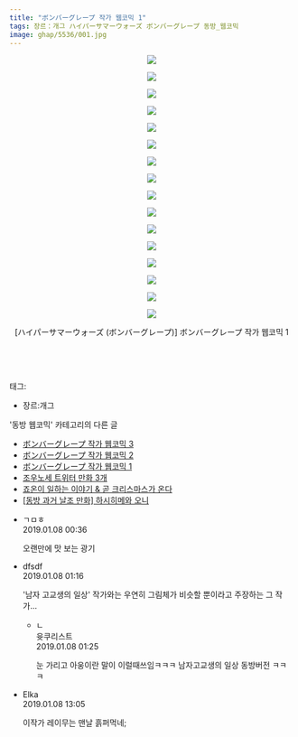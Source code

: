 ```yaml
---
title: "ボンバーグレープ 작가 웹코믹 1"
tags: 장르：개그 ハイパーサマーウォーズ ボンバーグレープ 동방_웹코믹
image: ghap/5536/001.jpg
---
```

<div class="article">
<p style="text-align: center; clear: none; float: none;"><img src="{{ site.nasurl }}/ghap/5536/001.jpg"/></p>
<p style="text-align: center; clear: none; float: none;"><img src="{{ site.nasurl }}/ghap/5536/002.jpg"/></p>
<p style="text-align: center; clear: none; float: none;"><img src="{{ site.nasurl }}/ghap/5536/003.jpg"/></p>
<p style="text-align: center; clear: none; float: none;"><img src="{{ site.nasurl }}/ghap/5536/004.jpg"/></p>
<p style="text-align: center; clear: none; float: none;"><img src="{{ site.nasurl }}/ghap/5536/005.jpg"/></p>
<p style="text-align: center; clear: none; float: none;"><img src="{{ site.nasurl }}/ghap/5536/006.jpg"/></p>
<p style="text-align: center; clear: none; float: none;"><img src="{{ site.nasurl }}/ghap/5536/007.jpg"/></p>
<p style="text-align: center; clear: none; float: none;"><img src="{{ site.nasurl }}/ghap/5536/008.jpg"/></p>
<p style="text-align: center; clear: none; float: none;"><img src="{{ site.nasurl }}/ghap/5536/009.jpg"/></p>
<p style="text-align: center; clear: none; float: none;"><img src="{{ site.nasurl }}/ghap/5536/010.jpg"/></p>
<p style="text-align: center; clear: none; float: none;"><img src="{{ site.nasurl }}/ghap/5536/011.jpg"/></p>
<p style="text-align: center; clear: none; float: none;"><img src="{{ site.nasurl }}/ghap/5536/012.jpg"/></p>
<p style="text-align: center; clear: none; float: none;"><img src="{{ site.nasurl }}/ghap/5536/013.jpg"/></p>
<p style="text-align: center; clear: none; float: none;"><img src="{{ site.nasurl }}/ghap/5536/014.jpg"/></p>
<p style="text-align: center; clear: none; float: none;"><img src="{{ site.nasurl }}/ghap/5536/015.jpg"/></p>
<p style="text-align: center; clear: none; float: none;"><img src="{{ site.nasurl }}/ghap/5536/016.jpg"/></p>
<p style="text-align: center; clear: none; float: none;">[ハイパーサマーウォーズ (ボンバーグレープ)] ボンバーグレープ 작가 웹코믹 1</p>
<p style="text-align: center; clear: none; float: none;"><br/></p>
<p><br/></p>
</div><div class="tagTrail">
<p>태그: </p>
<ul>
<li>장르:개그</li>
</ul>
</div><div class="another">
<p>'동방 웹코믹' 카테고리의 다른 글</p>
<ul>
<li><a href="/2019-01-07-ghap_5538">ボンバーグレープ 작가 웹코믹 3</a></li>
<li><a href="/2019-01-07-ghap_5537">ボンバーグレープ 작가 웹코믹 2</a></li>
<li><a href="/2019-01-07-ghap_5536">ボンバーグレープ 작가 웹코믹 1</a></li>
<li><a href="/2018-12-31-ghap_5460">조우노세 트위터 만화 3개</a></li>
<li><a href="/2018-12-26-ghap_5448">죠온이 일하는 이야기 &amp; 곧 크리스마스가 온다</a></li>
<li><a href="/2018-12-26-ghap_5446">[동방 과거 날조 만화] 하시히메와 오니</a></li>
</ul>
</div><div class="comment">
<ul>
<li class="cb_thumb_off" id="comment15405983">
<div class="cb_comment_area">
<div class="cb_info_area">
<div class="cb_section">
<span class="cb_nick_name">ㄱㅁㅎ</span>
</div>
<div class="cb_section">
<span class="cb_date">2019.01.08 00:36 </span>
</div>
</div>
<div class="cb_dsc_comment">
<p class="cb_dsc">
											오랜만에 맛 보는 광기
										</p>
</div>
</div></li>
<li class="cb_thumb_off" id="comment15406008">
<div class="cb_comment_area">
<div class="cb_info_area">
<div class="cb_section">
<span class="cb_nick_name">dfsdf</span>
</div>
<div class="cb_section">
<span class="cb_date">2019.01.08 01:16 </span>
</div>
</div>
<div class="cb_dsc_comment">
<p class="cb_dsc">
											'남자 고교생의 일상' 작가와는 우연히 그림체가 비슷할 뿐이라고 주장하는 그 작가...
										</p>
</div>
<ul>
<li class="cb_thumb_off" id="comment15406013">
<span class="cb_bu_subnode">ㄴ</span>
<div class="cb_comment_area">
<div class="cb_info_area">
<div class="cb_section">
<span class="cb_nick_name">윳쿠리스트</span>
</div>
<div class="cb_section">
<span class="cb_date">2019.01.08 01:25 </span>
</div>
</div>
<div class="cb_dsc_comment">
<p class="cb_dsc">
																눈 가리고 아웅이란 말이 이럴때쓰임ㅋㅋㅋ 남자고교생의 일상 동방버전 ㅋㅋㅋ
															</p>
</div>
</div>
</li>
</ul>
</div></li>
<li class="cb_thumb_off" id="comment15406243">
<div class="cb_comment_area">
<div class="cb_info_area">
<div class="cb_section">
<span class="cb_nick_name">Elka</span>
</div>
<div class="cb_section">
<span class="cb_date">2019.01.08 13:05 </span>
</div>
</div>
<div class="cb_dsc_comment">
<p class="cb_dsc">
											이작가 레이무는 맨날 흙퍼먹네;
										</p>
</div>
</div></li>
</ul>
</div>